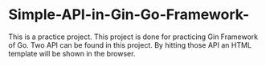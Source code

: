 # Simple-API-in-Gin-Go-Framework-
This is a practice project. This project is done for practicing Gin Framework of Go. Two API can be found in this project. By hitting those API an HTML template will be shown in the browser.
